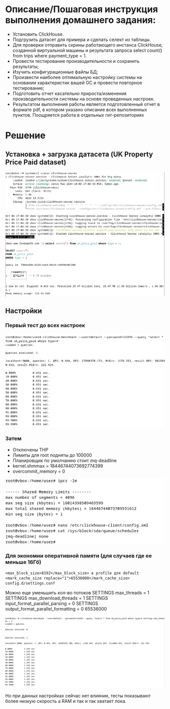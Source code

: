 # Описание/Пошаговая инструкция выполнения домашнего задания:
* Установить ClickHouse.
* Подгрузить датасет для примера и сделать селект из таблицы.
* Для проверки отправить скрины работающего инстанса ClickHouse, созданной виртуальной машины и результата запроса select count() from trips where payment_type = 1.
* Провести тестирование производительности и сохранить результаты;
* Изучить конфигурационные файлы БД;
* Произвести наиболее оптимальную настройку системы на основании характеристик вашей ОС и провести повторное тестирование;
* Подготовить отчет касательно прироста/изменения производительности системы на основе проведенных настроек.
* Результатом выполнения работы является подготовленный отчет в формате pdf, в котором указано описание всех выполненных пунктов. Поощряется работа в отдельных гит-репозиториях
  
# Решение

## Установка + загрузка датасета (UK Property Price Paid dataset)

![comment](images/22.png)
![comment](images/11.png)

## Настройки

### Первый тест до всех настроек

![comment](images/test1.png)

### Затем
* Отключены THP
* Лимиты для root подняты до 100000
* Планировщик по умолчанию стоит mq-deadline
* kernel.shmmax = 18446744073692774399
* overcommit_memory = 0

![comment](images/33.png)

### Для экономии оперативной памяти (для случаев где ее меньше 16Гб)

```
<max_block_size>8192</max_block_size> в profile для default
<mark_cache_size replace="1">65536000</mark_cache_size> config.d/settings.conf
```

Можно еще уменьшить кол-во потоков
SETTINGS max_threads = 1
SETTINGS max_download_threads = 1
SETTINGS input_format_parallel_parsing = 0
SETTINGS output_format_parallel_formatting = 0
65536000

![comment](images/test2.png)

Но при данных настройках сейчас нет влияния, тесты показывают более низкую скорость а RAM и так и так хватает пока.
